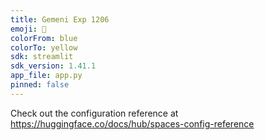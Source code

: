 ```yaml
---
title: Gemeni Exp 1206
emoji: 🦀
colorFrom: blue
colorTo: yellow
sdk: streamlit
sdk_version: 1.41.1
app_file: app.py
pinned: false
---
```


Check out the configuration reference at https://huggingface.co/docs/hub/spaces-config-reference

